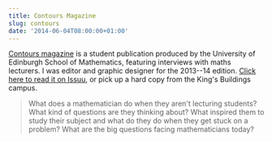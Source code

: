 ```yaml
---
title: Contours Magazine
slug: contours
date: '2014-06-04T08:00:00+01:00'
---
```


[Contours magazine](http://www.maths.ed.ac.uk/outreach/contours-magazine) is a student publication produced by the University of Edinburgh School of Mathematics, featuring interviews with maths lecturers. I was editor and graphic designer for the 2013--14 edition. [Click here to read it on Issuu](http://issuu.com/uoemaths/docs/contours_web), or pick up a hard copy from the King's Buildings campus.

> What does a mathematician do when they aren't lecturing students? What kind of questions are they thinking about? What inspired them to study their subject and what do they do when they get stuck on a problem? What are the big questions facing mathematicians today?

<div data-configid="0/8134592" style="height:456px; margin-left:auto; margin-right:auto;" class="issuuembed"></div><script type="text/javascript" src="//e.issuu.com/embed.js" async="true"></script>